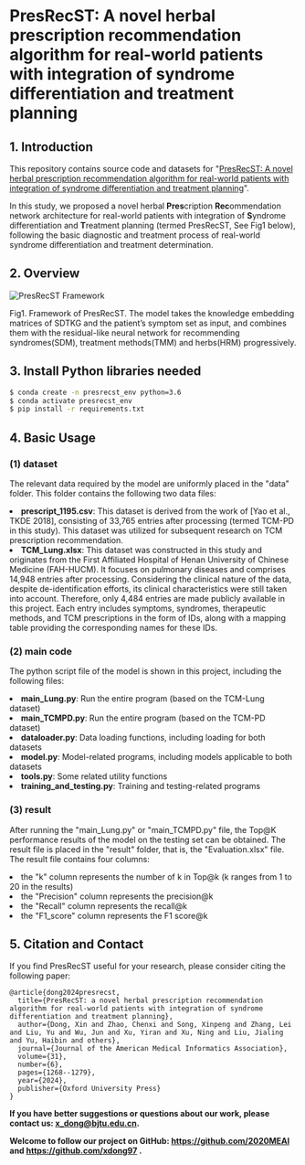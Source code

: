 # PresRecST: A novel herbal prescription recommendation algorithm for real-world patients with integration of syndrome differentiation and treatment planning

## 1. Introduction
This repository contains source code and datasets for "[PresRecST: A novel herbal prescription recommendation algorithm
for real-world patients with integration of syndrome differentiation and treatment planning](https://doi.org/10.1093/jamia/ocae066)". 

In this study, we proposed a novel herbal **Pres**cription **Rec**ommendation network architecture for real-world patients with
integration of **S**yndrome differentiation and **T**reatment planning (termed PresRecST, See Fig1 below), following the basic diagnostic and
treatment process of real-world syndrome differentiation and treatment determination.

## 2. Overview

![PresRecST Framework](PresRecST_framework.png)

Fig1. Framework of PresRecST. The model takes the knowledge embedding matrices of SDTKG and the patient’s symptom set as
input, and combines them with the residual-like neural network for recommending syndromes(SDM), treatment methods(TMM) and
herbs(HRM) progressively.

## 3. Install Python libraries needed
```bash
$ conda create -n presrecst_env python=3.6
$ conda activate presrecst_env
$ pip install -r requirements.txt
```

## 4. Basic Usage
### (1) dataset
The relevant data required by the model are uniformly placed in the "data" folder. This folder contains the following two data files:
<li><b>prescript_1195.csv</b>: This dataset is derived from the work of [Yao et al., TKDE 2018], consisting of 33,765 entries after processing (termed TCM-PD in this study). This dataset was utilized for subsequent research on TCM prescription recommendation.
<li><b>TCM_Lung.xlsx</b>: This dataset was constructed in this study and originates from the First Affiliated Hospital of Henan University of Chinese Medicine (FAH-HUCM). It focuses on pulmonary diseases and comprises 14,948 entries after processing. Considering the clinical nature of the data, despite de-identification efforts, its clinical characteristics were still taken into account. Therefore, only 4,484 entries are made publicly available in this project. Each entry includes symptoms, syndromes, therapeutic methods, and TCM prescriptions in the form of IDs, along with a mapping table providing the corresponding names for these IDs.

### (2) main code
The python script file of the model is shown in this project, including the following files:
<li><b>main_Lung.py</b>: Run the entire program (based on the TCM-Lung dataset)
<li><b>main_TCMPD.py</b>: Run the entire program (based on the TCM-PD dataset)
<li><b>dataloader.py</b>: Data loading functions, including loading for both datasets
<li><b>model.py</b>: Model-related programs, including models applicable to both datasets
<li><b>tools.py</b>: Some related utility functions
<li><b>training_and_testing.py</b>: Training and testing-related programs

### (3) result

After running the "main_Lung.py" or "main_TCMPD.py" file, the Top@K performance results of the model on the testing set can be obtained. 
The result file is placed in the "result" folder, that is, the "Evaluation.xlsx" file. 
The result file contains four columns: 
<li>the "k" column represents the number of k in Top@k (k ranges from 1 to 20 in the results)</li>
<li>the "Precision" column represents the precision@k</li>
<li>the "Recall" column represents the recall@k</li> 
<li>the "F1_score" column represents the F1 score@k</li>


## 5. Citation and Contact

If you find PresRecST useful for your research, please consider citing the following paper:
```
@article{dong2024presrecst,
  title={PresRecST: a novel herbal prescription recommendation algorithm for real-world patients with integration of syndrome differentiation and treatment planning},
  author={Dong, Xin and Zhao, Chenxi and Song, Xinpeng and Zhang, Lei and Liu, Yu and Wu, Jun and Xu, Yiran and Xu, Ning and Liu, Jialing and Yu, Haibin and others},
  journal={Journal of the American Medical Informatics Association},
  volume={31},
  number={6},
  pages={1268--1279},
  year={2024},
  publisher={Oxford University Press}
}
```

<b>If you have better suggestions or questions about our work, please contact us: <a>x_dong@bjtu.edu.cn</a>. </b> 

<b>Welcome to follow our project on GitHub: <a>https://github.com/2020MEAI </a> and <a> https://github.com/xdong97 </a>. </b>

